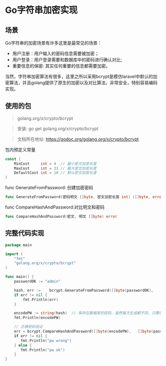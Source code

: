 # Go字符串加密实现

## 场景

Go字符串的加密场景有许多这里是最常见的场景：

- 用户注册：用户输入的密码信息需要被加密；
- 用户登录：用户登录需要和数据库中的密码进行确认对比;
- 重要信息的保密:  其实任何重要的信息都需要加密。

当然，字符串加密算法有很多，这里之所以采用bcrypt是模仿laravel中默认的加密算法，并且golang提供了原生的加密以及对比算法，非常安全，特别容易编码实现。

## 使用的包

> golang.org/x/crypto/bcrypt

> 安装: go get golang.org/x/crypto/bcrypt

> 文档所在地址: https://godoc.org/golang.org/x/crypto/bcrypt

包内预定义常量

```go
const (
    MinCost     int = 4  // 最小密文加密长度
    MaxCost     int = 31 // 最大密文加密长度
    DefaultCost int = 10 // 默认密文加密长度
)
```

func GenerateFromPassword: 创建加密密码

```go
func GenerateFromPassword(密码明文 []byte, 密文加密长度 int) ([]byte, error)
```

func CompareHashAndPassword:对比明文和密码

```go
func CompareHashAndPassword(密文, 明文 []byte) error
```

## 完整代码实现

```go
package main

import (
    "fmt"
    "golang.org/x/crypto/bcrypt"
)

func main() {
	passwordOK := "admin"

	hash, err := 	bcrypt.GenerateFromPassword([]byte(passwordOK), 	bcrypt.DefaultCost)
	if err != nil {
    	fmt.Println(err)
	}

	encodePW := string(hash)  // 保存在数据库的密码，虽然每次生成都不同，只需保存一份即可
	fmt.Println(encodePW)

	// 正确密码验证
	err = bcrypt.CompareHashAndPassword([]byte(encodePW), 	[]byte(passwordOK))
	if err != nil {
 	   fmt.Println("pw wrong")
	} else {
 	   fmt.Println("pw ok")
	}
}

```

